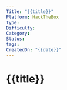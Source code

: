 ```yaml
---
Title: "{{title}}"
Platform: HackTheBox
Type:
Difficulty:
Category:
Status:
tags:
CreatedOn: "{{date}}"
---
```

# {{title}}

